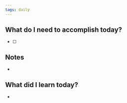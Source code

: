 ```yaml
---  
tags: daily
---  
```

  
## What do I need to accomplish today?

- [ ]  

## Notes

-  
  
## What did I learn today?

-
